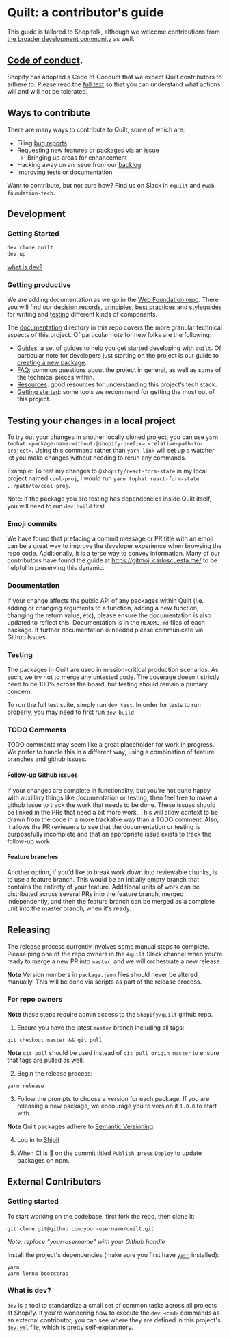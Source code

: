 # Quilt: a contributor's guide

This guide is tailored to Shopifolk, although we welcome contributions from [the broader development community](#external-contributors) as well.

## [Code of conduct](./CODE_OF_CONDUCT.md).

Shopify has adopted a Code of Conduct that we expect Quilt contributors to adhere to. Please read the [full text](./CODE_OF_CONDUCT.md) so that you can understand what actions will and will not be tolerated.

## Ways to contribute

There are many ways to contribute to Quilt, some of which are:

- Filing [bug reports](https://github.com/Shopify/quilt/issues/new?template=BUG_REPORT.md)
- Requesting new features or packages via [an issue](https://github.com/Shopify/quilt/issues/new/choose)
  - Bringing up areas for enhancement
- Hacking away on an issue from our [backlog](https://github.com/Shopify/quilt/issues)
- Improving tests or documentation

Want to contribute, but not sure how? Find us on Slack in `#quilt` and `#web-foundation-tech`.

## Development

### Getting Started

```bash
dev clone quilt
dev up
```

[what is dev?](#what-is-dev)

### Getting productive

We are adding documentation as we go in the [Web Foundation repo](https://github.com/Shopify/web-foundation). There you will find our [decision records](https://github.com/Shopify/web-foundation/tree/master/Decision%20records), [principles](https://github.com/Shopify/web-foundation/tree/master/Principles), [best practices](https://github.com/Shopify/web-foundation/tree/master/Best%20practices) and [styleguides](https://github.com/Shopify/web-foundation/tree/master/Styleguides) for writing and [testing](https://github.com/Shopify/web-foundation/blob/master/Best%20practices/Testing.md) different kinds of components.

The [documentation](../documentation) directory in this repo covers the more granular technical aspects of this project. Of particular note for new folks are the following:

- [Guides](../documentation/guides): a set of guides to help you get started developing with `quilt`. Of particular note for developers just starting on the project is our guide to [creating a new package](../documentation/guides/creating-a-new-package.md).
- [FAQ](../documentation/FAQ.md): common questions about the project in general, as well as some of the technical pieces within.
- [Resources](../documentation/resources.md): good resources for understanding this project’s tech stack.
- [Getting started](../documentation/getting-started.md): some tools we recommend for getting the most out of this project.

## Testing your changes in a local project

To try out your changes in another locally cloned project, you can use `yarn tophat <package-name-without-@shopify-prefix> <relative-path-to-project>`. Using this command rather than `yarn link` will set up a watcher let you make changes without needing to rerun any commands.

Example: To test my changes to `@shopify/react-form-state` in my local project named `cool-proj`, I would run `yarn tophat react-form-state ../path/to/cool-proj`.

Note: If the package you are testing has dependencies inside Quilt itself, you will need to run `dev build` first.

### Emoji commits

We have found that prefacing a commit message or PR title with an emoji can be a great way to improve the developer experience when browsing the repo code. Additionally, it is a terse way to convey information. Many of our contributors have found the guide at https://gitmoji.carloscuesta.me/ to be helpful in preserving this dynamic.

### Documentation

If your change affects the public API of any packages within Quilt (i.e. adding or
changing arguments to a function, adding a new function, changing the
return value, etc), please ensure the documentation is also updated to
reflect this. Documentation is in the `README.md` files of each package. If further documentation is needed please communicate via Github Issues.

### Testing

The packages in Quilt are used in mission-critical production scenarios. As such, we try not to merge any untested code. The coverage doesn't strictly need to be 100% across the board, but testing should remain a primary concern.

To run the full test suite, simply run `dev test`. In order for tests to run properly, you may need to first run `dev build`

### TODO Comments

TODO comments may seem like a great placeholder for work in progress. We prefer to handle this in a different way, using a combination of feature branches and github issues.

#### Follow-up Github issues

If your changes are complete in functionality, but you're not quite happy with auxillary things like documentation or testing, then feel free to make a github issue to track the work that needs to be done. These issues should be linked in the PRs that need a bit more work. This will allow context to be drawn from the code in a more trackable way than a TODO comment. Also, it allows the PR reviewers to see that the documentation or testing is purposefully incomplete and that an appropriate issue exists to track the follow-up work.

#### Feature branches

Another option, if you'd like to break work down into reviewable chunks, is to use a feature branch. This would be an initially empty branch that contains the entirety of your feature. Additional units of work can be distributed across several PRs into the feature branch, merged independently, and then the feature branch can be merged as a complete unit into the master branch, when it's ready.

## Releasing

The release process currently involves some manual steps to complete. Please ping one of the repo owners in the `#quilt` Slack channel when you're ready to merge a new PR into `master`, and we will orchestrate a new release.

**Note** Version numbers in `package.json` files should never be altered manually. This will be done via scripts as part of the release process.

### For repo owners

**Note** these steps require admin access to the `Shopify/quilt` github repo.

1. Ensure you have the latest `master` branch including all tags:

```
git checkout master && git pull
```

**Note** `git pull` should be used instead of `git pull origin master` to ensure that tags are pulled as well.

2. Begin the release process:

```
yarn release
```

3. Follow the prompts to choose a version for each package. If you are releasing a new package, we encourage you to version it `1.0.0` to start with.

**Note** Quilt packages adhere to [Semantic Versioning](http://semver.org/spec/v2.0.0.html).

4. Log in to [Shipit](https://shipit.shopify.io/shopify/quilt/production)

5. When CI is 🍏 on the commit titled `Publish`, press `Deploy` to update packages on npm.

## External Contributors

### Getting started

To start working on the codebase, first fork the repo, then clone it:

```
git clone git@github.com:your-username/quilt.git
```

_Note: replace "your-username" with your Github handle_

Install the project's dependencies (make sure you first have [yarn](https://yarnpkg.com/) installed):

```
yarn
yarn lerna bootstrap
```

### What is dev?

`dev` is a tool to standardize a small set of common tasks across all projects at Shopify. If you're wondering how to execute the `dev <cmd>` commands as an external contributor, you can see where they are defined in this project's [`dev.yml`](../dev.yml) file, which is pretty self-explanatory.
